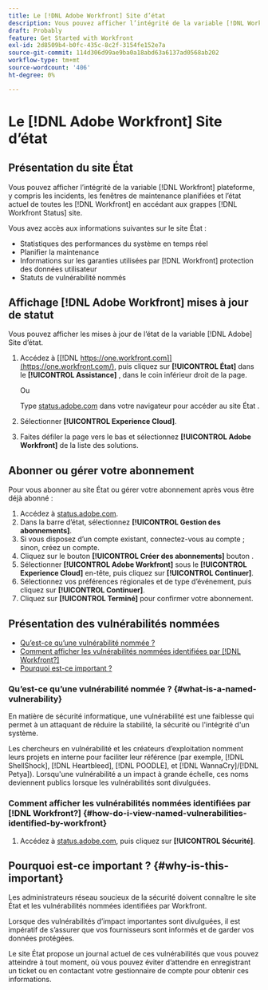 ```yaml
---
title: Le [!DNL Adobe Workfront] Site d’état
description: Vous pouvez afficher l’intégrité de la variable [!DNL Workfront] plateforme, y compris les incidents, les fenêtres de maintenance planifiées et l’état actuel de toutes les [!DNL Workfront] en accédant aux grappes [!DNL Workfront Status] site.
draft: Probably
feature: Get Started with Workfront
exl-id: 2d8509b4-b0fc-435c-8c2f-3154fe152e7a
source-git-commit: 114d306d99ae9ba0a18abd63a6137ad0568ab202
workflow-type: tm+mt
source-wordcount: '406'
ht-degree: 0%

---
```


# Le [!DNL Adobe Workfront] Site d’état

## Présentation du site État

Vous pouvez afficher l’intégrité de la variable [!DNL Workfront] plateforme, y compris les incidents, les fenêtres de maintenance planifiées et l’état actuel de toutes les [!DNL Workfront] en accédant aux grappes [!DNL Workfront Status] site.

Vous avez accès aux informations suivantes sur le site État :

* Statistiques des performances du système en temps réel
* Planifier la maintenance
* Informations sur les garanties utilisées par [!DNL Workfront] protection des données utilisateur
* Statuts de vulnérabilité nommés

## Affichage [!DNL Adobe Workfront] mises à jour de statut

Vous pouvez afficher les mises à jour de l’état de la variable [!DNL Adobe] Site d’état.

1. Accédez à [[!DNL https://one.workfront.com]](https://one.workfront.com/), puis cliquez sur **[!UICONTROL État]** dans le **[!UICONTROL Assistance]** , dans le coin inférieur droit de la page.

   Ou

   Type [status.adobe.com](http://status.adobe.com/) dans votre navigateur pour accéder au site État .

1. Sélectionner **[!UICONTROL Experience Cloud]**.
1. Faites défiler la page vers le bas et sélectionnez **[!UICONTROL Adobe Workfront]** de la liste des solutions.

## Abonner ou gérer votre abonnement

Pour vous abonner au site État ou gérer votre abonnement après vous être déjà abonné :

1. Accédez à [status.adobe.com](http://status.adobe.com/).
1. Dans la barre d’état, sélectionnez **[!UICONTROL Gestion des abonnements]**.
1. Si vous disposez d’un compte existant, connectez-vous au compte ; sinon, créez un compte.
1. Cliquez sur le bouton **[!UICONTROL Créer des abonnements]** bouton .
1. Sélectionner **[!UICONTROL Adobe Workfront]** sous le **[!UICONTROL Experience Cloud]** en-tête, puis cliquez sur **[!UICONTROL Continuer]**.
1. Sélectionnez vos préférences régionales et de type d’événement, puis cliquez sur **[!UICONTROL Continuer]**.
1. Cliquez sur **[!UICONTROL Terminé]** pour confirmer votre abonnement.

## Présentation des vulnérabilités nommées

* [Qu’est-ce qu’une vulnérabilité nommée ?](#what-is-a-named-vulnerability)
* [Comment afficher les vulnérabilités nommées identifiées par [!DNL Workfront?]](#how-do-i-view-named-vulnerabilities-identified-by-workfront)
* [Pourquoi est-ce important ?](#why-is-this-important)

### Qu’est-ce qu’une vulnérabilité nommée ? {#what-is-a-named-vulnerability}

En matière de sécurité informatique, une vulnérabilité est une faiblesse qui permet à un attaquant de réduire la stabilité, la sécurité ou l&#39;intégrité d&#39;un système.

Les chercheurs en vulnérabilité et les créateurs d’exploitation nomment leurs projets en interne pour faciliter leur référence (par exemple, [!DNL ShellShock], [!DNL Heartbleed], [!DNL POODLE], et [!DNL WannaCry]/[!DNL Petya]). Lorsqu&#39;une vulnérabilité a un impact à grande échelle, ces noms deviennent publics lorsque les vulnérabilités sont divulguées.

### Comment afficher les vulnérabilités nommées identifiées par [!DNL Workfront?] {#how-do-i-view-named-vulnerabilities-identified-by-workfront}

1. Accédez à  [status.adobe.com](https://status.adobe.com/fr/), puis cliquez sur **[!UICONTROL Sécurité]**.

## Pourquoi est-ce important ? {#why-is-this-important}

Les administrateurs réseau soucieux de la sécurité doivent connaître le site État et les vulnérabilités nommées identifiées par Workfront.

Lorsque des vulnérabilités d’impact importantes sont divulguées, il est impératif de s’assurer que vos fournisseurs sont informés et de garder vos données protégées.

Le site État propose un journal actuel de ces vulnérabilités que vous pouvez atteindre à tout moment, où vous pouvez éviter d’attendre en enregistrant un ticket ou en contactant votre gestionnaire de compte pour obtenir ces informations.

